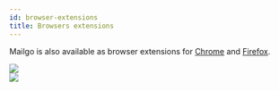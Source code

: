 ```yaml
---
id: browser-extensions
title: Browsers extensions
---
```


Mailgo is also available as browser extensions for [Chrome](/docs/chrome) and [Firefox](/docs/firefox).

<a target="_blank" href="https://chrome.google.com/webstore/detail/mailgo/kljnooagpdphdgjnmjhenkganebccejm">
<img src="/img/chrome.png" />
</a>

<br/>

<a target="_blank" href="https://addons.mozilla.org/it/firefox/addon/mailgo/">
<img src="/img/firefox.png" />
</a>
